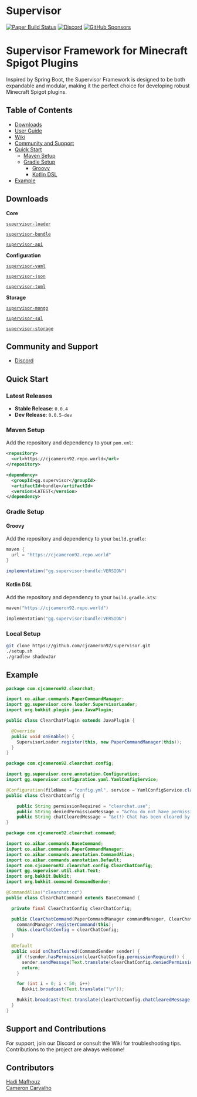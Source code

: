 # Supervisor 
[![Paper Build Status](https://img.shields.io/github/actions/workflow/status/PaperMC/Paper/build.yml?branch=master)](https://github.com/PaperMC/Paper/actions)
[![Discord](https://img.shields.io/discord/289587909051416579.svg?label=&logo=discord&logoColor=ffffff&color=7389D8&labelColor=6A7EC2)](https://discord.gg/papermc)
[![GitHub Sponsors](https://img.shields.io/github/sponsors/papermc?label=GitHub%20Sponsors)](https://github.com/sponsors/cjcameron92)
# Supervisor Framework for Minecraft Spigot Plugins

Inspired by Spring Boot, the Supervisor Framework is designed to be both expandable and modular, making it the perfect choice for developing robust Minecraft Spigot plugins.

## Table of Contents
- [Downloads](#downloads)
- [User Guide](https://github.com/cjcameron92/supervisor/wiki/User-Guide)
- [Wiki](https://github.com/cjcameron92/supervisor/wiki)
- [Community and Support](#community-and-support)
- [Quick Start](#quick-start)
  - [Maven Setup](#maven-setup)
  - [Gradle Setup](#gradle-setup)
    - [Groovy](#groovy)
    - [Kotlin DSL](#kotlin-dsl)
- [Example](#example)

## Downloads

**Core**

[`supervisor-loader`](https://repo.world/cjcameron92/downloads/supervisor-loader.jar)

[`supervisor-bundle`](https://repo.world/cjcameron92/downloads/supervisor-bundle.jar)

[`supervisor-api`](https://repo.world/cjcameron92/downloads/supervisor-api.jar)

**Configuration**

[`supervisor-yaml`](https://repo.world/cjcameron92/downloads/supervisor-yaml.jar)

[`supervisor-json`](https://repo.world/cjcameron92/downloads/supervisor-json.jar)

[`supervisor-toml`](https://repo.world/cjcameron92/downloads/supervisor-toml.jar)

**Storage**

[`supervisor-mongo`](https://repo.world/cjcameron92/downloads/supervisor-mongo.jar)

[`supervisor-sql`](https://repo.world/cjcameron92/downloads/supervisor-sql.jar)

[`supervisor-storage`](https://repo.world/cjcameron92/downloads/supervisor-storage.jar)

## Community and Support
- [Discord](https://discord.gg/vertmix)

## Quick Start

### Latest Releases
- **Stable Release**: `0.0.4`
- **Dev Release**: `0.0.5-dev`

### Maven Setup
Add the repository and dependency to your `pom.xml`:
```xml
<repository>
  <url>https://cjcameron92.repo.world</url>
</repository>

<dependency>
  <groupId>gg.supervisor</groupId>
  <artifactId>bundle</artifactId>
  <version>LATEST</version>
</dependency>
```

### Gradle Setup
#### Groovy
Add the repository and dependency to your `build.gradle`:
```groovy
maven {
  url = "https://cjcameron92.repo.world"
}

implementation("gg.supervisor:bundle:VERSION")
```

#### Kotlin DSL
Add the repository and dependency to your `build.gradle.kts`:

```kts
maven("https://cjcameron92.repo.world")

implementation("gg.supervisor:bundle:VERSION")
```

### Local Setup
```bash
git clone https://github.com/cjcameron92/supervisor.git
./setup.sh
./gradlew shadowJar
```

## Example

```java
package com.cjcameron92.clearchat;

import co.aikar.commands.PaperCommandManager;
import gg.supervisor.core.loader.SupervisorLoader;
import org.bukkit.plugin.java.JavaPlugin;

public class ClearChatPlugin extends JavaPlugin {

  @Override
  public void onEnable() {
    SupervisorLoader.register(this, new PaperCommandManager(this));
  }
}
```
```java
package com.cjcameron92.clearchat.config;

import gg.supervisor.core.annotation.Configuration;
import gg.supervisor.configuration.yaml.YamlConfigService;

@Configuration(fileName = "config.yml", service = YamlConfigService.class)
public class ClearChatConfig {

    public String permissionRequired = "clearchat.use";
    public String deniedPermissionMessage = "&cYou do not have permission to use this command.";
    public String chatClearedMessage = "&e(!) Chat has been cleared by %player%.";
}
```

```java
package com.cjcameron92.clearchat.command;

import co.aikar.commands.BaseCommand;
import co.aikar.commands.PaperCommandManager;
import co.aikar.commands.annotation.CommandAlias;
import co.aikar.commands.annotation.Default;
import com.cjcameron92.clearchat.config.ClearChatConfig;
import gg.supervisor.util.chat.Text;
import org.bukkit.Bukkit;
import org.bukkit.command.CommandSender;

@CommandAlias("clearchat:cc")
public class ClearChatCommand extends BaseCommand {

  private final ClearChatConfig clearChatConfig;

  public ClearChatCommand(PaperCommandManager commandManager, ClearChatConfig clearChatConfig) {
    commandManager.registerCommand(this);
    this.clearChatConfig = clearChatConfig;
  }

  @Default
  public void onChatCleared(CommandSender sender) {
    if (!sender.hasPermission(clearChatConfig.permissionRequired)) {
      sender.sendMessage(Text.translate(clearChatConfig.deniedPermissionMessage));
      return;
    }

    for (int i = 0; i < 50; i++)
      Bukkit.broadcast(Text.translate("\n"));

    Bukkit.broadcast(Text.translate(clearChatConfig.chatClearedMessage.replaceAll("%player%", sender.getName())));
  }
}
```

## Support and Contributions
For support, join our Discord or consult the Wiki for troubleshooting tips. Contributions to the project are always welcome!


## Contributors 
[Hadi Mafhouz](https://github.com/Hadimhz)  
[Cameron Carvalho](https://github.com/cjcameron92)


